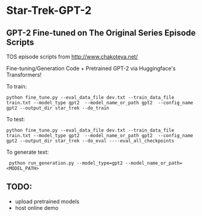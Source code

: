 # Star-Trek-GPT-2
## GPT-2 Fine-tuned on The Original Series Episode Scripts

TOS episode scripts from http://www.chakoteya.net/

Fine-tuning/Generation Code + Pretrained GPT-2 via Huggingface's Transformers!



To train: 

```
python fine_tune.py --eval_data_file dev.txt --train_data_file train.txt --model_type gpt2  --model_name_or_path gpt2  --config_name gpt2 --output_dir star_trek --do_train                
```

To test:
```
python fine_tune.py --eval_data_file dev.txt --train_data_file train.txt --model_type gpt2  --model_name_or_path gpt2  --config_name gpt2 --output_dir star_trek --do_eval ----eval_all_checkpoints
```

To generate text:
```
 python run_generation.py --model_type=gpt2 --model_name_or_path=<MODEL_PATH>
```

## TODO:
- upload pretrained models
- host online demo
